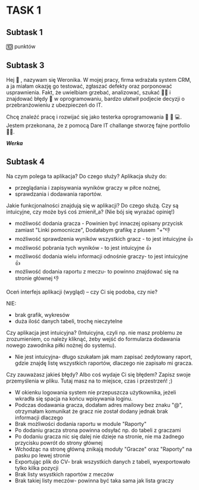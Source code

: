 # TASK 1
## Subtask 1
🔟 punktów
## Subtask 3
Hej 👋 , nazywam się Weronika.  W mojej pracy, firma wdrażała system CRM, a ja miałam okazję go testować, zgłaszać defekty oraz porponować usprawnienia. Fakt, że uwielbiam grzebać, analizować, szukać 🕵️‍♀️ i znajdować błędy 🐛 w oprogramowaniu, bardzo ułatwił podjecie decyzji o przebranżowieniu z ubezpieczeń do IT. 

Chcę znaleźć pracę i rozwijać się jako testerka oprogramowania 🧠 📖 💻. Jestem przekonana, że z pomocą Dare IT challange stworzę fajne portfolio 👩‍💻.  

***Werka***

## Subtask 4

Na czym polega ta aplikacja? Do czego służy?
Aplikacja służy do:
* przeglądania i zapisywania wyników graczy w piłce nożnej,
* sprawdzania i dodawania raportów.
  
Jakie funkcjonalności znajdują się w aplikacji? Do czego służą. Czy są intuicyjne, czy może byś coś zmienił_a? (Nie bój się wyrażać opinię!)
* możliwość dodania gracza - Powinien być innaczej opisany przycisk zamiast "Linki pomocnicze", Dodałabym grafikę z plusem "+"👎
* możliwość sprawdzenia wyników wszystkich gracz - to jest intuicyjne 👍
* możliwość pobrania tych wyników - to jest intuicyjne 👍
* możliwość dodania wielu informacji odnośnie graczy- to jest intuicyjne 👍
* możliwość dodania raportu z meczu- to powinno znajdować się na stronie głównej 👎 
  
Oceń interfejs aplikacji (wygląd) – czy Ci się podoba, czy nie?

NIE:
* brak grafik, wykresów
* duża ilość danych tabeli, trochę nieczytelne

Czy aplikacja jest intuicyjna? (Intuicyjna, czyli np. nie masz problemu ze zrozumieniem, co należy kliknąć, żeby wejść do formularza dodawania nowego zawodnika piłki nożnej do systemu).

* Nie jest intuicyjna- długo szukałam jak mam zapisać zedytowany raport, gdzie znajdę listę wszystkich raportów, dlaczego nie zapisało mi gracza.



Czy zauważasz jakieś błędy? Albo coś wydaje Ci się błędem? Zapisz swoje przemyślenia w pliku. Tutaj masz na to miejsce, czas i przestrzeń! ;)

* W okienku logowania system nie przepuszcza użytkownika, jeżeli wkradła się spacja na końcu wpisywania loginu.
* Podczas dodawania gracza, dodałam adres mailowy bez znaku "@", otrzymałam komunikat że gracz nie został dodany jednak brak informacji dlaczego
* Brak możliwości dodania raportu w module "Raporty"
* Po dodaniu gracza strona powinna odsyłać np. do tabeli z graczami
* Po dodaniu gracza nic się dalej nie dzieje na stronie, nie ma żadnego przycisku powrót do strony głównej
* Wchodząc na stronę główną znikają moduły "Gracze" oraz "Raporty" na pasku po lewej stronie
* Exportując plik do CV- brak wszystkich danych z tabeli, wyexportowało tylko kilka pozycji
* Brak listy wsystkich raportów z meczów
* Brak takiej listy meczów- powinna być taka sama jak lista graczy
  
  

